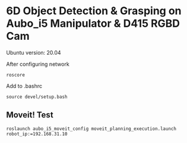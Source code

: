   # 6D Object Detection & Grasping on Aubo_i5 Manipulator & D415 RGBD Cam

Ubuntu version: 20.04

After configuring network
```
roscore
```
Add to .bashrc
```
source devel/setup.bash
```

## Moveit! Test
```
roslaunch aubo_i5_moveit_config moveit_planning_execution.launch robot_ip:=192.168.31.10
```
